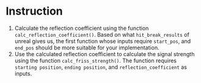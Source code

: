 # Instruction

1. Calculate the reflection coefficient using the function `calc_reflection_coefficient()`. Based on what `hit_break_results` of unreal gives us, the first function whose inputs require `start_pos`, and `end_pos` should be more suitable for your implementation.
2. Use the calculated reflection coefficient to calculate the signal strength using the function `calc_friss_strength()`. The function requires `starting position`, `ending position`, and `reflection_coefficient` as inputs.
